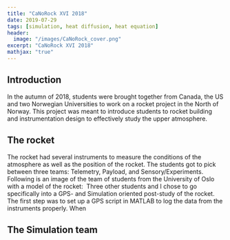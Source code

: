```yaml
---
title: "CaNoRock XVI 2018"
date: 2019-07-29
tags: [simulation, heat diffusion, heat equation]
header:
  image: "/images/CaNoRock_cover.png"
excerpt: "CaNoRock XVI 2018"
mathjax: "true"
---
```

## Introduction
In the autumn of 2018, students were brought together from Canada, the US and two Norwegian Universities to work on a rocket project in the North of Norway. This project was meant to introduce students to rocket building and instrumentation design to effectively study the upper atmosphere.

## The rocket
The rocket had several instruments to measure the conditions of the atmosphere as well as the position of the rocket. The students got to pick between three teams: Telemetry, Payload, and Sensory/Experiments. Following is an image of the team of students from the University of Oslo with a model of the rocket:
<img src="{{ site.url }}{{ site.baseurl }}/images/CANOROCK_oslo-team.jpg" alt="">
Three other students and I chose to go specifically into a GPS- and Simulation oriented post-study of the rocket. The first step was to set up a GPS script in MATLAB to log the data from the instruments properly. When 

## The Simulation team
